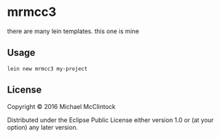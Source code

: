 # mrmcc3

there are many lein templates. this one is mine

## Usage

```
lein new mrmcc3 my-project
```

## License

Copyright © 2016 Michael McClintock

Distributed under the Eclipse Public License either version 1.0 or (at
your option) any later version.
